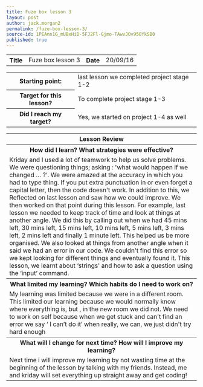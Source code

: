 ```yaml
---
title: Fuze box lesson 3
layout: post
author: jack.morgan2
permalink: /fuze-box-lesson-3/
source-id: 1PEAnn1G_mUBxHiD-5FJ2Fl-Gjmo-TAwvJOv95OYkSB0
published: true
---
```

<table>
  <tr>
    <th>Title</th>
    <td>Fuze box lesson 3</td>
    <th>Date</th>
    <td>20/09/16</td>
  </tr>
</table>


<table>
  <tr>
    <th>Starting point:</th>
    <td>last lesson we completed project stage 1-2</td>
  </tr>
  <tr>
    <th>Target for this lesson?</th>
    <td>To complete project stage 1-3</td>
  </tr>
  <tr>
    <th>Did I reach my target? 
</th>
    <td> Yes, we started on project 1-4 as well</td>
  </tr>
</table>


<table>
  <tr>
    <th>Lesson Review</th>
  </tr>
  <tr>
  <th>How did I learn? What strategies were effective? </th>
  </tr>
  <tr>
    <td>Kriday and I used a lot of teamwork to help us solve problems. We were questioning things; asking : 'what would happen if we changed … ?‘. We were amazed at the accuracy in which you had to type thing. If you put extra punctuation in or even forget a capital letter, then the code doesn't work. In addition to this, we Reflected on last lesson and saw how we could improve. We then worked on that point during this lesson. For example, last lesson we needed to keep track of time and look at things at another angle. We did this by calling out when we had 45 mins left, 30 mins left, 15 mins left, 10 mins left, 5 mins left, 3 mins left, 2 mins left and finally 1 minute left. This helped us be more organised. We also looked at things from another angle when it said we had an error in our code. We couldn't find this error so we kept looking for different things and eventually found it. This lesson, we learnt about ‘strings' and how to ask a question using the ‘input’ command.</td>
  </tr>
  <tr>
    <th>What limited my learning? Which habits do I need to work on? </th>
  </tr>
  <tr>
    <td>My learning was limited because we were in a different room. This limited our learning because we would normally know where everything is,  but , in the new room we did not.
We need to work on self because when we get stuck and can't find an error we say ‘ I can’t do it’ when really, we can, we just didn't try hard enough</td>
  </tr>
  <tr>
  <th>What will I change for next time? How will I improve my learning?</th>
  </tr>
  <tr>
    <td>Next time i will improve my learning by not wasting time at the beginning of the lesson by talking with my friends. Instead, me and kriday will set everything up straight away and get coding!</td>
  </tr>
</table>


